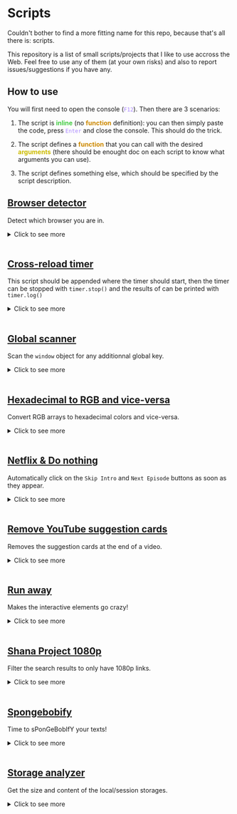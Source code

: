# Scripts

Couldn't bother to find a more fitting name for this repo, because that's all there is: scripts.

This repository is a list of small scripts/projects that I like to use accross the Web. Feel free to use any of them (at your own risks) and also to report issues/suggestions if you have any.

## How to use

You will first need to open the console (<code style="color:#a8f">F12</code>). Then there are 3 scenarios:

1. The script is <b style="color:#4c4">inline</b> (no <b style="color:#c80">function</b> definition): you can then simply paste the code, press <code style="color:#a8f">Enter</code> and close the console. This should do the trick.

2. The script defines a <b style="color:#c80">function</b> that you can call with the desired <b style="color:#cb0">arguments</b> (there should be enought doc on each script to know what arguments you can use).

3. The script defines something else, which should be specified by the script description.

## [Browser detector](https://github.com/Arcasias/scripts/blob/master/src/public/browser_detector.js)

Detect which browser you are in.

<details>
  <summary>
    Click to see more
  </summary>

<br>

- This script defines the function `getBrowser`. You must call it to see the effects.

```js
const getBrowser=()=>window.opera||window.opr&&opr.addons||/OPR/.test(navigator.userAgent)?"Opera":window.InstallTrigger?"Firefox":window.safari&&/SafariRemoteNotification/.test(safari.pushNotification)?"Safari":window.chrome&&(chrome.webstore||chrome.runtime)?/Edg/.test(navigator.userAgent)?"Edge":"Chrome":void 0;
```

</details>
<br>

## [Cross-reload timer](https://github.com/Arcasias/scripts/blob/master/src/public/timer.js)

This script should be appended where the timer should start, then the timer can be stopped with `timer.stop()` and the results of can be printed with `timer.log()`

<details>
  <summary>
    Click to see more
  </summary>

<br>

- This script defines the function `timer`. You must call it to see the effects.

```js
((t,o)=>{const e="timer-",a=Date.now();window.timer={stop(){const o=Date.now()-a,l=localStorage.getItem(e+t),n=l?l.split(",").map(Number):[];n.push(o),localStorage.setItem(e+t,n.join(",")),n.length<1e3&&window.top.location.reload()},log(){for(const t in localStorage)if(t.startsWith(e)){const o=localStorage.getItem(t).split(",").map(Number).sort(((t,o)=>t-o)),a=o.length/2;console.log(`Results for "${t.slice(e.length)}" on`,o.length,"attempts:"),console.log({max:Math.max(...o),min:Math.min(...o),mean:Math.round(o.reduce(((t,o)=>t+o),0)/o.length),median:Math.round(o.length%2?o[Math.floor(a)]:(o[a-1]+o[a])/2)})}},clear(){for(const t in localStorage)t.startsWith(e)&&localStorage.removeItem(t)}}})("timer");
```

</details>
<br>

## [Global scanner](https://github.com/Arcasias/scripts/blob/master/src/public/glob_scanner.js)

Scan the `window` object for any additionnal global key.

<details>
  <summary>
    Click to see more
  </summary>

<br>

- This script defines the function `scanGlob`. You must call it to see the effects.

```js
(e=>{const o="window,self,document,name,location,customElements,history,locationbar,menubar,personalbar,scrollbars,statusbar,toolbar,status,closed,frames,length,top,opener,parent,frameElement,navigator,origin,external,screen,innerWidth,innerHeight,scrollX,pageXOffset,scrollY,pageYOffset,visualViewport,screenX,screenY,outerWidth,outerHeight,devicePixelRatio,clientInformation,screenLeft,screenTop,defaultStatus,defaultstatus,styleMedia,onsearch,isSecureContext,performance,onappinstalled,onbeforeinstallprompt,crypto,indexedDB,webkitStorageInfo,sessionStorage,localStorage,onabort,onblur,oncancel,oncanplay,oncanplaythrough,onchange,onclick,onclose,oncontextmenu,oncuechange,ondblclick,ondrag,ondragend,ondragenter,ondragleave,ondragover,ondragstart,ondrop,ondurationchange,onemptied,onended,onerror,onfocus,onformdata,oninput,oninvalid,onkeydown,onkeypress,onkeyup,onload,onloadeddata,onloadedmetadata,onloadstart,onmousedown,onmouseenter,onmouseleave,onmousemove,onmouseout,onmouseover,onmouseup,onmousewheel,onpause,onplay,onplaying,onprogress,onratechange,onreset,onresize,onscroll,onseeked,onseeking,onselect,onstalled,onsubmit,onsuspend,ontimeupdate,ontoggle,onvolumechange,onwaiting,onwebkitanimationend,onwebkitanimationiteration,onwebkitanimationstart,onwebkittransitionend,onwheel,onauxclick,ongotpointercapture,onlostpointercapture,onpointerdown,onpointermove,onpointerup,onpointercancel,onpointerover,onpointerout,onpointerenter,onpointerleave,onselectstart,onselectionchange,onanimationend,onanimationiteration,onanimationstart,ontransitionrun,ontransitionstart,ontransitionend,ontransitioncancel,onafterprint,onbeforeprint,onbeforeunload,onhashchange,onlanguagechange,onmessage,onmessageerror,onoffline,ononline,onpagehide,onpageshow,onpopstate,onrejectionhandled,onstorage,onunhandledrejection,onunload,alert,atob,blur,btoa,cancelAnimationFrame,cancelIdleCallback,captureEvents,clearInterval,clearTimeout,close,confirm,createImageBitmap,fetch,find,focus,getComputedStyle,getSelection,matchMedia,moveBy,moveTo,open,postMessage,print,prompt,queueMicrotask,releaseEvents,requestAnimationFrame,requestIdleCallback,resizeBy,resizeTo,scroll,scrollBy,scrollTo,setInterval,setTimeout,stop,webkitCancelAnimationFrame,webkitRequestAnimationFrame,chrome,originAgentCluster,speechSynthesis,onpointerrawupdate,trustedTypes,crossOriginIsolated,openDatabase,webkitRequestFileSystem,webkitResolveLocalFileSystemURL,errorPageController,decodeUTF16Base64ToString,toggleHelpBox,diagnoseErrors,updateForDnsProbe,updateIconClass,search,reloadButtonClick,downloadButtonClick,detailsButtonClick,setAutoFetchState,savePageLaterClick,cancelSavePageClick,toggleErrorInformationPopup,launchOfflineItem,launchDownloadsPage,getIconForSuggestedItem,getSuggestedContentDiv,offlineContentAvailable,toggleOfflineContentListVisibility,onDocumentLoadOrUpdate,onDocumentLoad,onResize,setupMobileNav,Runner,getRandomNum,vibrate,createCanvas,decodeBase64ToArrayBuffer,getTimeStamp,GameOverPanel,checkForCollision,createAdjustedCollisionBox,drawCollisionBoxes,boxCompare,CollisionBox,Obstacle,Trex,DistanceMeter,Cloud,NightMode,HorizonLine,Horizon,loadTimeData,LoadTimeData,jstGetTemplate,JsEvalContext,jstProcess,tp,certificateErrorPageController,res,TEMPORARY,PERSISTENT,addEventListener,dispatchEvent,removeEventListener".split(",");window.scanGlob=(n=[],t=!1)=>{const a=[],r=[...o,...n,"scanGlob"];for(const o in e)r.includes(o)||a.push(o);if(a.length&&(console.warn(`Unregistered global keys (${a.length}): ${a.join(", ")}.`),t))for(const o of a)delete e[o]}})(this);
```

</details>
<br>

## [Hexadecimal to RGB and vice-versa](https://github.com/Arcasias/scripts/blob/master/src/public/color_operations.js)

Convert RGB arrays to hexadecimal colors and vice-versa.

<details>
  <summary>
    Click to see more
  </summary>

<br>

- This script defines the functions `hexToRgb` and `rgbToHex`. You must call them to see the effects.

```js
const hexToRgb=a=>String(a).match(/#?([a-f\d]{2})([a-f\d]{2})([a-f\d]{2})/)?.slice(1,4).map((a=>parseInt(a,16))),rgbToHex=a=>"#"+a.map((a=>Math.floor(a).toString(16).padStart(2,"0"))).join("");
```

</details>
<br>

## [Netflix & Do nothing](https://github.com/Arcasias/scripts/blob/master/src/public/lazy_netflix.js)

Automatically click on the `Skip Intro` and `Next Episode` buttons as soon as they appear.

<details>
  <summary>
    Click to see more
  </summary>

<br>

- Works on: https://www.netflix.com/
- Use: after launching any video.

```js
new MutationObserver((()=>[...document.querySelectorAll(".watch-video--skip-content-button,[data-uia=next-episode-seamless-button]")].map((e=>e.click())))).observe(document.body,{childList:!0,subtree:!0});
```

</details>
<br>

## [Remove YouTube suggestion cards](https://github.com/Arcasias/scripts/blob/master/src/public/youtube_cards.js)

Removes the suggestion cards at the end of a video.

<details>
  <summary>
    Click to see more
  </summary>

<br>

- Works on: https://www.youtube.com/
- Use: at the end of a video when the cards appear.

```js
[...document.getElementsByClassName("ytp-ce-element")].map((e=>e.remove()));
```

</details>
<br>

## [Run away](https://github.com/Arcasias/scripts/blob/master/src/public/runaway.js)

Makes the interactive elements go crazy!

<details>
  <summary>
    Click to see more
  </summary>

<br>



```js
(()=>{let t=!1;window.addEventListener("mousemove",(async e=>{t||(t=!0,(({clientX:t,clientY:e})=>{for(const n of document.querySelectorAll('a[href],button,input,select,[tabindex]:not([tabindex="-1"]')){const{x:i,y:o,height:s,width:a}=n.getBoundingClientRect();if(!a||!s)continue;const c=i+a/2-t,d=o+s/2-e;Math.sqrt(c**2+d**2)<Math.max(100,a+20,s+20)&&Object.assign(n.style,{position:"fixed",width:`${a}px`,height:`${s}px`,left:`${i+c}px`,top:`${o+d}px`})}})(e),await new Promise(requestAnimationFrame),t=!1)}),!0)})();
```

</details>
<br>

## [Shana Project 1080p](https://github.com/Arcasias/scripts/blob/master/src/public/shana.js)

Filter the search results to only have 1080p links.

<details>
  <summary>
    Click to see more
  </summary>

<br>

- Works on: https://www.shanaproject.com/
- Use: after searching for any anime

```js
[...document.getElementsByClassName("release_block")].map((e=>!/1080p/.test(e.innerText)&&e.remove())).length;
```

</details>
<br>

## [Spongebobify](https://github.com/Arcasias/scripts/blob/master/src/public/spongebobify.js)

Time to sPonGeBobIfY your texts!

<details>
  <summary>
    Click to see more
  </summary>

<br>

- This script defines the function `spongebobify`. You must call it to see the effects.

```js
const spongebobify=o=>o.split("").map((o=>Math.random()>.5?o.toLowerCase():o.toUpperCase())).join("");
```

</details>
<br>

## [Storage analyzer](https://github.com/Arcasias/scripts/blob/master/src/public/storage_analyzer.js)

Get the size and content of the local/session storages.

<details>
  <summary>
    Click to see more
  </summary>

<br>

- Use: on any website

```js
(()=>{const e=e=>Math.floor(255*e).toString(16).padStart(2,"0"),o=(e,o=!0)=>{let t="",n="";const c=o?"%c":"";return e>1e9?(n=(e/2**30).toFixed(2),t="G"):e>1e6?(n=(e/2**20).toFixed(2),t="M"):e>1e3?(n=(e/1024).toFixed(2),t="K"):n=e,`${c}${n}${c} ${t}B`},t=e=>{const o=document.createElement("iframe");document.head.append(o);const t=Object.getOwnPropertyDescriptor(o.contentWindow,e);return o.remove(),t},n=(o,t)=>{const n=t/2;return`#${[Math.min(o/n,1),1-Math.min(Math.max(o-n,0)/n,1),0].map(e).join("")}`},c=["localStorage","sessionStorage"];for(const e of c){window[e]||Object.defineProperty(window,e,t(e));let c=0,r=0;const i=Object.entries(window[e]),a=i.map((([e,o])=>{const t=(new TextEncoder).encode(e).length,n=(new TextEncoder).encode(o).length;return c+=t,r+=n,[e,t+n]})).sort(((e,o)=>o[1]-e[1])).reduce(((e,t)=>Object.assign(e,{[t[0]]:`${o(t[1],!1)}`})),{}),s=c+r,l="font-family:Arial;color:inherit;",d=`font-family:Arial;color:${n(s,512e4)};`;console.log([`%cwindow.${e}%c :`,`%c- Size: ${o(s)} (keys: ${o(c)} / values: ${o(r)})`,`%c- Keys: %c${i.length}%c`].join("\n"),"font-family:Consolas;color:#d020f0;",l,l,d,l,d,l,d,l,l,d,l,a)}})();
```

</details>